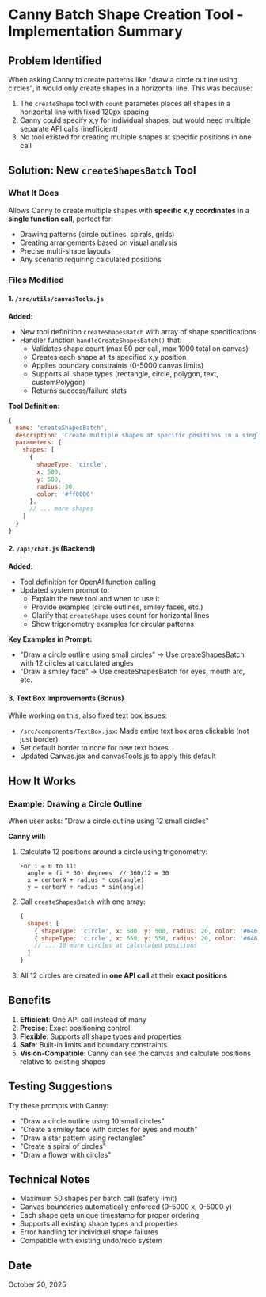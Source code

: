 # Canny Batch Shape Creation Tool - Implementation Summary

## Problem Identified
When asking Canny to create patterns like "draw a circle outline using circles", it would only create shapes in a horizontal line. This was because:

1. The `createShape` tool with `count` parameter places all shapes in a horizontal line with fixed 120px spacing
2. Canny could specify x,y for individual shapes, but would need multiple separate API calls (inefficient)
3. No tool existed for creating multiple shapes at specific positions in one call

## Solution: New `createShapesBatch` Tool

### What It Does
Allows Canny to create multiple shapes with **specific x,y coordinates** in a **single function call**, perfect for:
- Drawing patterns (circle outlines, spirals, grids)
- Creating arrangements based on visual analysis
- Precise multi-shape layouts
- Any scenario requiring calculated positions

### Files Modified

#### 1. `/src/utils/canvasTools.js`
**Added:**
- New tool definition `createShapesBatch` with array of shape specifications
- Handler function `handleCreateShapesBatch()` that:
  - Validates shape count (max 50 per call, max 1000 total on canvas)
  - Creates each shape at its specified x,y position
  - Applies boundary constraints (0-5000 canvas limits)
  - Supports all shape types (rectangle, circle, polygon, text, customPolygon)
  - Returns success/failure stats

**Tool Definition:**
```javascript
{
  name: 'createShapesBatch',
  description: 'Create multiple shapes at specific positions in a single call...',
  parameters: {
    shapes: [
      {
        shapeType: 'circle',
        x: 500,
        y: 500,
        radius: 30,
        color: '#ff0000'
      },
      // ... more shapes
    ]
  }
}
```

#### 2. `/api/chat.js` (Backend)
**Added:**
- Tool definition for OpenAI function calling
- Updated system prompt to:
  - Explain the new tool and when to use it
  - Provide examples (circle outlines, smiley faces, etc.)
  - Clarify that `createShape` uses count for horizontal lines
  - Show trigonometry examples for circular patterns

**Key Examples in Prompt:**
- "Draw a circle outline using small circles" → Use createShapesBatch with 12 circles at calculated angles
- "Draw a smiley face" → Use createShapesBatch for eyes, mouth arc, etc.

#### 3. Text Box Improvements (Bonus)
While working on this, also fixed text box issues:
- `/src/components/TextBox.jsx`: Made entire text box area clickable (not just border)
- Set default border to none for new text boxes
- Updated Canvas.jsx and canvasTools.js to apply this default

## How It Works

### Example: Drawing a Circle Outline
When user asks: "Draw a circle outline using 12 small circles"

**Canny will:**
1. Calculate 12 positions around a circle using trigonometry:
   ```
   For i = 0 to 11:
     angle = (i * 30) degrees  // 360/12 = 30
     x = centerX + radius * cos(angle)
     y = centerY + radius * sin(angle)
   ```

2. Call `createShapesBatch` with one array:
   ```javascript
   {
     shapes: [
       { shapeType: 'circle', x: 600, y: 500, radius: 20, color: '#646cff' },
       { shapeType: 'circle', x: 650, y: 550, radius: 20, color: '#646cff' },
       // ... 10 more circles at calculated positions
     ]
   }
   ```

3. All 12 circles are created in **one API call** at their **exact positions**

## Benefits

1. **Efficient**: One API call instead of many
2. **Precise**: Exact positioning control
3. **Flexible**: Supports all shape types and properties
4. **Safe**: Built-in limits and boundary constraints
5. **Vision-Compatible**: Canny can see the canvas and calculate positions relative to existing shapes

## Testing Suggestions

Try these prompts with Canny:
- "Draw a circle outline using 10 small circles"
- "Create a smiley face with circles for eyes and mouth"
- "Draw a star pattern using rectangles"
- "Create a spiral of circles"
- "Draw a flower with circles"

## Technical Notes

- Maximum 50 shapes per batch call (safety limit)
- Canvas boundaries automatically enforced (0-5000 x, 0-5000 y)
- Each shape gets unique timestamp for proper ordering
- Supports all existing shape types and properties
- Error handling for individual shape failures
- Compatible with existing undo/redo system

## Date
October 20, 2025


